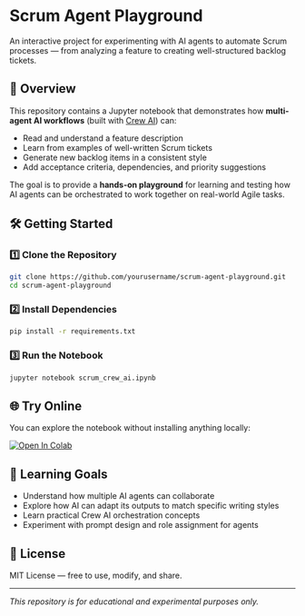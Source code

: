 # Scrum Agent Playground

An interactive project for experimenting with AI agents to automate Scrum processes — from analyzing a feature to creating well-structured backlog tickets.

## 📌 Overview
This repository contains a Jupyter notebook that demonstrates how **multi-agent AI workflows** (built with [Crew AI](https://www.crewai.com/)) can:
- Read and understand a feature description
- Learn from examples of well-written Scrum tickets
- Generate new backlog items in a consistent style
- Add acceptance criteria, dependencies, and priority suggestions

The goal is to provide a **hands-on playground** for learning and testing how AI agents can be orchestrated to work together on real-world Agile tasks.

## 🛠 Getting Started

### 1️⃣ Clone the Repository
```bash
git clone https://github.com/yourusername/scrum-agent-playground.git
cd scrum-agent-playground
```

### 2️⃣ Install Dependencies
```bash
pip install -r requirements.txt
```

### 3️⃣ Run the Notebook
```bash
jupyter notebook scrum_crew_ai.ipynb
```

## 🌐 Try Online
You can explore the notebook without installing anything locally:

[![Open In Colab](https://colab.research.google.com/assets/colab-badge.svg)](https://colab.research.google.com/github/yulia-kr/scrum-agent-playground/blob/main/scrum_crew_ai.ipynb)



## 🎯 Learning Goals
- Understand how multiple AI agents can collaborate
- Explore how AI can adapt its outputs to match specific writing styles
- Learn practical Crew AI orchestration concepts
- Experiment with prompt design and role assignment for agents

## 📜 License
MIT License — free to use, modify, and share.

---

*This repository is for educational and experimental purposes only.*
